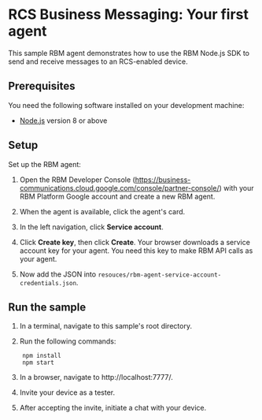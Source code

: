 # RCS Business Messaging: Your first agent

This sample RBM agent demonstrates how to use the RBM Node.js SDK to
send and receive messages to an RCS-enabled device.

## Prerequisites

You need the following software installed on your development machine:

* [Node.js](https://nodejs.org/en/) version 8 or above

## Setup

Set up the RBM agent:

1. Open the RBM Developer Console (https://business-communications.cloud.google.com/console/partner-console/)
with your RBM Platform Google account and create a new RBM agent.

2. When the agent is available, click the agent's card.

3. In the left navigation, click **Service account**.

4. Click **Create key**, then click **Create**. Your browser downloads a service account key for
your agent. You need this key to make RBM API calls as your agent.

5. Now add the JSON into `resouces/rbm-agent-service-account-credentials.json`.


## Run the sample

1. In a terminal, navigate to this sample's root directory.

2. Run the following commands:

```
    npm install
    npm start
```

3. In a browser, navigate to http://localhost:7777/.

4. Invite your device as a tester.

5. After accepting the invite, initiate a chat with your device.